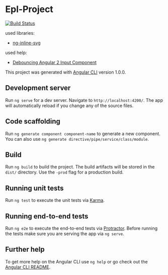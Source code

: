 # Epl-Project

[![Build Status](https://travis-ci.org/ReneCode/epl-project.svg?branch=master)](https://travis-ci.org/ReneCode/epl-project)

used libraries:

* [ng-inline-svg](https://github.com/arkon/ng-inline-svg)

used help:
* [Debouncing Angular 2 Input Component](https://manuel-rauber.com/2015/12/31/debouncing-angular-2-input-component/)


This project was generated with [Angular CLI](https://github.com/angular/angular-cli) version 1.0.0.

## Development server

Run `ng serve` for a dev server. Navigate to `http://localhost:4200/`. The app will automatically reload if you change any of the source files.

## Code scaffolding

Run `ng generate component component-name` to generate a new component. You can also use `ng generate directive/pipe/service/class/module`.

## Build

Run `ng build` to build the project. The build artifacts will be stored in the `dist/` directory. Use the `-prod` flag for a production build.

## Running unit tests

Run `ng test` to execute the unit tests via [Karma](https://karma-runner.github.io).

## Running end-to-end tests

Run `ng e2e` to execute the end-to-end tests via [Protractor](http://www.protractortest.org/).
Before running the tests make sure you are serving the app via `ng serve`.

## Further help

To get more help on the Angular CLI use `ng help` or go check out the [Angular CLI README](https://github.com/angular/angular-cli/blob/master/README.md).

